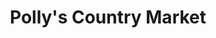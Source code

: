 ---
title: "Polly's Country Market"
url: /jackson/pollys-country-market-spring-arbor-road/
shop: supermarket
---